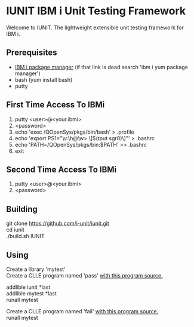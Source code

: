 # IUNIT IBM i Unit Testing Framework

Welcome to IUNIT. The lightweight extensible unit testing framework for IBM i.

## Prerequisites
* [IBM i package manager](https://bitbucket.org/ibmi/opensource/src/master/docs/yum/) (if that link is dead search 'ibm i yum package manager')  
* bash (yum install bash)  
* putty 

## First Time Access To IBMi
1. putty \<user\>@\<your.ibmi\>
2. \<password\>
3. echo 'exec /QOpenSys/pkgs/bin/bash' > .profile
4. echo 'export PS1="\v:\h@\w> \\[$(tput sgr0)\\]"' > .bashrc
5. echo 'PATH=/QOpenSys/pkgs/bin:$PATH' >> .bashrc
6. exit

## Second Time Access To IBMi
1. putty \<user\>@\<your.ibmi\>
2. \<password\>

## Building
git clone https://github.com/i-unit/iunit.git  
cd iunit  
./build.sh IUNIT  

## Using
Create a library 'mytest'  
Create a CLLE program named 'pass' [with this program source.](https://raw.githubusercontent.com/i-unit/iunit/master/QCLLESRC/PASS.CLLE)    

addlible iunit *last  
addlible mytest *last  
runall mytest

Create a CLLE program named 'fail' [with this program source.](https://raw.githubusercontent.com/i-unit/iunit/master/QCLLESRC/FAIL.CLLE)   
runall mytest
